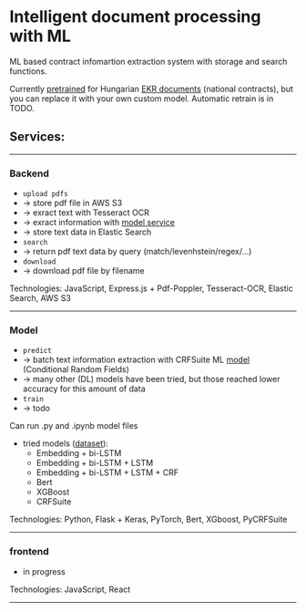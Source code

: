 # Intelligent document processing with ML

ML based contract infomartion extraction system with storage and search functions.

Currently [pretrained](https://github.com/GergoMiklos/document-processing-with-ai/blob/main/model/model.ipynb) for Hungarian [EKR documents](https://ekr.gov.hu/ekr-szerzodestar/hu/szerzodesLista) (national contracts), but you can replace it with your own custom model. Automatic retrain is in TODO.

## Services:
___
### Backend
- `upload pdfs`
-  -> store pdf file in AWS S3
-  -> exract text with Tesseract OCR 
-  -> exract information with [model service](#model)
-  -> store text data in Elastic Search
- `search`
- -> return pdf text data by query (match/levenhstein/regex/...)
- `download`
- -> download pdf file by filename

Technologies: JavaScript, Express.js + Pdf-Poppler, Tesseract-OCR, Elastic Search, AWS S3
___
### Model
- `predict`
- -> batch text information extraction with CRFSuite ML [model](https://github.com/GergoMiklos/document-processing-with-ai/blob/main/model/model.ipynb) (Conditional Random Fields)
- -> many other (DL) models have been tried, but those reached lower accuracy for this amount of data
- `train`
- -> todo

Can run .py and .ipynb model files

- tried models ([dataset](https://www.kaggle.com/miklosgergely/ekr-docs)):
  - Embedding + bi-LSTM
  - Embedding + bi-LSTM + LSTM
  - Embedding + bi-LSTM + LSTM + CRF
  - Bert
  - XGBoost
  - CRFSuite

Technologies: Python, Flask + Keras, PyTorch, Bert, XGboost, PyCRFSuite
___
### frontend
- in progress

Technologies: JavaScript, React
___
